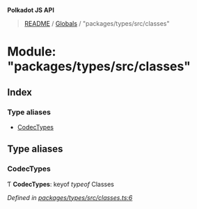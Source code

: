 **Polkadot JS API**

> [README](../README.md) / [Globals](../globals.md) / "packages/types/src/classes"

# Module: "packages/types/src/classes"

## Index

### Type aliases

* [CodecTypes](_packages_types_src_classes_.md#codectypes)

## Type aliases

### CodecTypes

Ƭ  **CodecTypes**: keyof *typeof* Classes

*Defined in [packages/types/src/classes.ts:6](https://github.com/polkadot-js/api/blob/7070f757c/packages/types/src/classes.ts#L6)*
